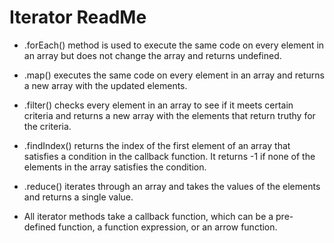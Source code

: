 # Iterator ReadMe

* .forEach() method is used to execute the same code on every element in an array but does not change the array and returns undefined.

* .map() executes the same code on every element in an array and returns a new array with the updated elements.

* .filter() checks every element in an array to see if it meets certain criteria and returns a new array with the elements that return truthy for the criteria.

* .findIndex() returns the index of the first element of an array that satisfies a condition in the callback function. It returns -1 if none of the elements in the array satisfies the condition.

* .reduce() iterates through an array and takes the values of the elements and returns a single value.

* All iterator methods take a callback function, which can be a pre-defined function, a function expression, or an arrow function.
